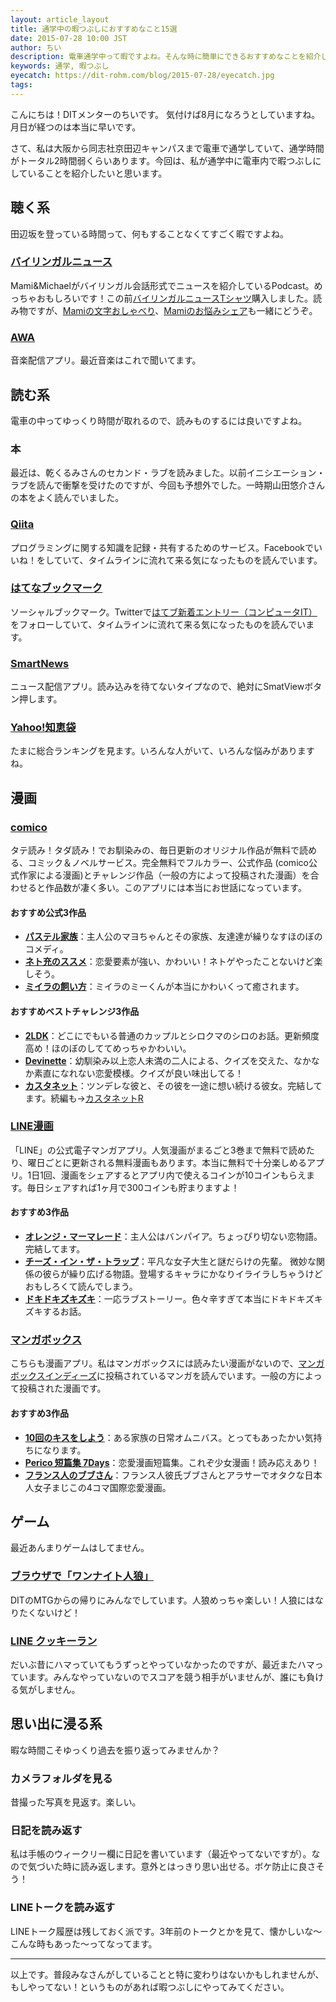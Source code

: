 ```yaml
---
layout: article_layout
title: 通学中の暇つぶしにおすすめなこと15選
date: 2015-07-28 10:00 JST
author: ちい 
description: 電車通学中って暇ですよね。そんな時に簡単にできるおすすめなことを紹介します。
keywords: 通学, 暇つぶし
eyecatch: https://dit-rohm.com/blog/2015-07-28/eyecatch.jpg
tags:
---
```


こんにちは！DITメンターのちいです。
気付けば8月になろうとしていますね。月日が経つのは本当に早いです。

さて、私は大阪から同志社京田辺キャンパスまで電車で通学していて、通学時間がトータル2時間弱くらいあります。今回は、私が通学中に電車内で暇つぶしにしていることを紹介したいと思います。

## 聴く系
田辺坂を登っている時間って、何もすることなくてすごく暇ですよね。

### [バイリンガルニュース](https://itunes.apple.com/jp/podcast/bairingarunyusu-english-japanese/id653415937)
Mami&Michaelがバイリンガル会話形式でニュースを紹介しているPodcast。めっちゃおもしろいです！この前[バイリンガルニュースTシャツ](http://www.amazon.co.jp/gp/product/B010RVTKQQ/ref=s9_simh_gw_p193_d4_i1?pf_rd_m=AN1VRQENFRJN5&pf_rd_s=desktop-1&pf_rd_r=0MW8CT19G2HD2R5G1F37&pf_rd_t=36701&pf_rd_p=207655209&pf_rd_i=desktop)購入しました。読み物ですが、[Mamiの文字おしゃべり](http://www.gentosha.jp/category/mojioshaberi)、[Mamiのお悩みシェア](http://www.webasta.jp/serial/onayami-share/)も一緒にどうぞ。

### [AWA](http://awa.fm/)
音楽配信アプリ。最近音楽はこれで聞いてます。

## 読む系
電車の中ってゆっくり時間が取れるので、読みものするには良いですよね。

### 本
最近は、乾くるみさんのセカンド・ラブを読みました。以前イニシエーション・ラブを読んで衝撃を受けたのですが、今回も予想外でした。一時期山田悠介さんの本をよく読んでいました。

### [Qiita](http://qiita.com/)
プログラミングに関する知識を記録・共有するためのサービス。Facebookでいいね！をしていて、タイムラインに流れて来る気になったものを読んでいます。

### [はてなブックマーク](http://b.hatena.ne.jp/)
ソーシャルブックマーク。Twitterで[はてブ新着エントリー（コンピュータIT）](https://twitter.com/hatebuit)をフォローしていて、タイムラインに流れて来る気になったものを読んでいます。

### [SmartNews](https://www.smartnews.com/ja/)
ニュース配信アプリ。読み込みを待てないタイプなので、絶対にSmatViewボタン押します。

### [Yahoo!知恵袋](http://chiebukuro.yahoo.co.jp/)
たまに総合ランキングを見ます。いろんな人がいて、いろんな悩みがありますね。

## 漫画
### [comico](http://www.comico.jp/)
タテ読み！タダ読み！でお馴染みの、毎日更新のオリジナル作品が無料で読める、コミック＆ノベルサービス。完全無料でフルカラー、公式作品 (comico公式作家による漫画)とチャレンジ作品（一般の方によって投稿された漫画）を合わせると作品数が凄く多い。このアプリには本当にお世話になっています。

#### おすすめ公式3作品 

 * **[パステル家族](http://www.comico.jp/articleList.nhn?titleNo=32)**：主人公のマヨちゃんとその家族、友達達が繰りなすほのぼのコメディ。
 * **[ネト充のススメ](http://www.comico.jp/articleList.nhn?titleNo=27)**：恋愛要素が強い、かわいい！ネトゲやったことないけど楽しそう。
 * **[ミイラの飼い方](http://www.comico.jp/articleList.nhn?titleNo=3410)**：ミイラのミーくんが本当にかわいくって癒されます。

#### おすすめベストチャレンジ3作品 

 * **[2LDK](http://www.comico.jp/challenge/articleList.nhn?titleNo=6609)**：どこにでもいる普通のカップルとシロクマのシロのお話。更新頻度高め！ほのぼのしててめっちゃかわいい。
 * **[Devinette](http://www.comico.jp/challenge/articleList.nhn?titleNo=3176)**：幼馴染み以上恋人未満の二人による、クイズを交えた、なかなか素直になれない恋愛模様。クイズが良い味出してる！
 * **[カスタネット](http://www.comico.jp/challenge/articleList.nhn?titleNo=2314)**：ツンデレな彼と、その彼を一途に想い続ける彼女。完結してます。続編も→[カスタネットR](http://www.comico.jp/challenge/articleList.nhn?titleNo=7958)

### [LINE漫画](https://manga.line.me/)
「LINE」の公式電子マンガアプリ。人気漫画がまるごと3巻まで無料で読めたり、曜日ごとに更新される無料漫画もあります。本当に無料で十分楽しめるアプリ。1日1回、漫画をシェアするとアプリ内で使えるコインが10コインもらえます。毎日シェアすれば1ヶ月で300コインも貯まりますよ！

#### おすすめ3作品

 * **[オレンジ・マーマレード](https://manga.line.me/webtoons/periodic?id=414852)**：主人公はバンパイア。ちょっぴり切ない恋物語。完結してます。
 * **[チーズ・イン・ザ・トラップ](https://manga.line.me/webtoons/periodic?id=414813)**：平凡な女子大生と謎だらけの先輩。 微妙な関係の彼らが繰り広げる物語。登場するキャラにかなりイライラしちゃうけどおもしろくて読んでしまう。
 * **[ドキドキズキズキ](https://manga.line.me/webtoons/periodic?id=414874)**：一応ラブストーリー。色々辛すぎて本当にドキドキズキズキするお話。
	
### [マンガボックス](https://www.mangabox.me/)
こちらも漫画アプリ。私はマンガボックスには読みたい漫画がないので、[マンガボックスインディーズ](https://www-indies.mangabox.me/)に投稿されているマンガを読んでいます。一般の方によって投稿された漫画です。

#### おすすめ3作品

 * **[10回のキスをしよう](https://www-indies.mangabox.me/episode/20506/)**：ある家族の日常オムニバス。とってもあったかい気持ちになります。
 * **[Perico 短篇集 7Days](https://www-indies.mangabox.me/episode/10912/)**：恋愛漫画短篇集。これぞ少女漫画！読み応えあり！
 * **[フランス人のブブさん]()**：フランス人彼氏ブブさんとアラサーでオタクな日本人女子まじこの4コマ国際恋愛漫画。

## ゲーム
最近あんまりゲームはしてません。

### [ブラウザで「ワンナイト人狼」](http://oj.bakuretuken.com/)
DITのMTGからの帰りにみんなでしています。人狼めっちゃ楽しい！人狼にはなりたくないけど！

### [LINE クッキーラン](https://itunes.apple.com/jp/app/line-kukkiran/id743669894?mt=8)
だいぶ昔にハマっていてもうずっとやっていなかったのですが、最近またハマっています。みんなやっていないのでスコアを競う相手がいませんが、誰にも負ける気がしません。

## 思い出に浸る系
暇な時間こそゆっくり過去を振り返ってみませんか？

### カメラフォルダを見る
昔撮った写真を見返す。楽しい。

### 日記を読み返す
私は手帳のウィークリー欄に日記を書いています（最近やってないですが）。なので気づいた時に読み返します。意外とはっきり思い出せる。ボケ防止に良さそう！

### LINEトークを読み返す
LINEトーク履歴は残しておく派です。3年前のトークとかを見て、懐かしいな〜こんな時もあった〜ってなってます。

***

以上です。普段みなさんがしていることと特に変わりはないかもしれませんが、もしやってない！というものがあれば暇つぶしにやってみてください。
